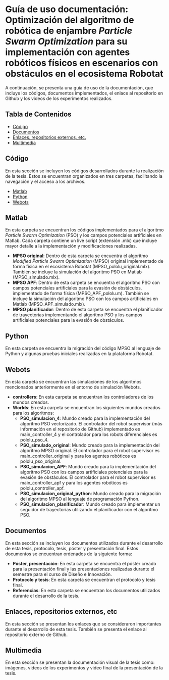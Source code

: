 # Guía de uso documentación: Optimización del algoritmo de robótica de enjambre *Particle Swarm Optimization* para su implementación con agentes robóticos físicos en escenarios con obstáculos en el ecosistema Robotat 
A continuación, se presenta una guía de uso de la documentación, que incluye los códigos, documentos implementados, el enlace al repositorio en Github y los videos de los experimentos realizados.

## Tabla de Contenidos
- [Código](#código)
- [Documentos](#documentos)
- [Enlaces, repositorios externos, etc.](#enlaces-repositorios-externos-etc)
- [Multimedia](#multimedia)

## Código
En esta sección se incluyen los códigos desarrollados durante la realización de la tesis. Estos se encuentran organizados en tres carpetas, facilitando la navegación y el acceso a los archivos.
- [Matlab](#matlab)
- [Python](#python)
- [Webots](#webots)

## Matlab
En esta carpeta se encuentran los códigos implementados para el algoritmo _Particle Swarm Optimization_ (PSO) y los campos potenciales artificiales en Matlab. Cada carpeta contiene un live script (extensión .mlx) que incluye mayor detalle a la implementación y modificaciones realizadas.

- **MPSO original**: Dentro de esta carpeta se encuentra el algoritmo _Modified Particle Swarm Optimization_ (MPSO) original implementado de forma física en el ecosistema Robotat (MPSO_pololu_original.mlx). También se incluye la simulación del algoritmo PSO en Matlab (MPSO_simulado.mlx).
- **MPSO APF**: Dentro de esta carpeta se encuentra el algoritmo PSO con campos potenciales artificiales para la evasión de obstáculos, implementado de forma física (MPSO_APF_pololu.m). También se incluye la simulación del algoritmo PSO con los campos artificiales en Matlab (MPSO_APF_simulado.mlx).
- **MPSO planificador**: Dentro de esta carpeta se encuentra el planificador de trayectorias implementando el algoritmo PSO y los campos artificiales potenciales para la evasión de obstáculos.

## Python
En esta carpeta se encuentra la migración del código MPSO al lenguaje de Python y algunas pruebas iniciales realizadas en la plataforma Robotat.

## Webots
En esta carpeta se encuentran las simulaciones de los algoritmos mencionados anteriormente en el entorno de simulación Webots. 

- **controllers**: En esta carpeta se encuentran los controladores de los mundos creados.
- **Worlds**: En esta carpeta se encuentran los siguientes mundos creados para los algoritmos:
    - **PSO_simulacion_4**: Mundo creado para la implementación del algoritmo PSO vectorizado. El controlador  del robot supervisor (más información en el repositorio de Github) implementado es main_controller_4 y el controlador para los robots diferenciales es pololu_pso_4.
    - **PSO_simulado_original**: Mundo creado para la implementación del algoritmo MPSO original. El controlador para el robot supervisor es main_controller_original y para los agentes robóticos es pololu_pso_original.
    - **PSO_simulacion_APF**: Mundo creado para la implementación del algoritmo PSO con los campos artificiales potenciales para la evasión de obstáculos. El controlador para el robot supervisor es main_controller_apf y para los agentes robóticos es pololu_controller_apf.
    - **PSO_simulacion_original_python**: Mundo creado para la migración del algoritmo MPSO al lenguaje de programación Python.
    - **PSO_simulacion_planificador**: Mundo creado para implementar un seguidor de trayectorias utilizando el planificador con el algoritmo PSO.

## Documentos
En esta sección se incluyen los documentos utilizados durante el desarrollo de esta tesis, protocolo, tesis, póster y presentación final. Estos documentos se encuentran ordenados de la siguiente forma:

- **Póster, presentación**: En esta carpeta se encuentra el póster creado para la presentación final y las presentaciones realizadas durante el semestre para el curso de Diseño e Innovación.
- **Protocolo y tesis**: En esta carpeta se encuentran el protocolo y tesis final. 
- **Referencias**: En esta carpeta se encuentran los documentos utilizados durante el desarrollo de la tesis.

## Enlaces, repositorios externos, etc
En esta sección se presentan los enlaces que se consideraron importantes durante el desarrollo de esta tesis. También se presenta el enlace al repositorio externo de Github. 

## Multimedia
En esta sección se presentan la documentación visual de la tesis como: imágenes, videos de los experimentos y video final de la presentación de la tesis.






